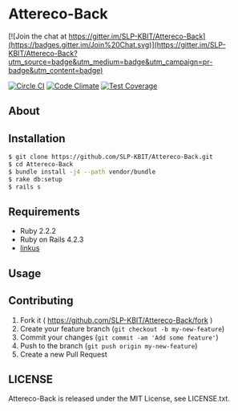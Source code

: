 # Attereco-Back

[![Join the chat at https://gitter.im/SLP-KBIT/Attereco-Back](https://badges.gitter.im/Join%20Chat.svg)](https://gitter.im/SLP-KBIT/Attereco-Back?utm_source=badge&utm_medium=badge&utm_campaign=pr-badge&utm_content=badge)

[![Circle CI](https://circleci.com/gh/SLP-KBIT/Attereco-Back.svg?style=shield)](https://circleci.com/gh/SLP-KBIT/Attereco-Back)
[![Code Climate](https://codeclimate.com/github/SLP-KBIT/Attereco-Back/badges/gpa.svg)](https://codeclimate.com/github/SLP-KBIT/Attereco-Back)
[![Test Coverage](https://codeclimate.com/github/SLP-KBIT/Attereco-Back/badges/coverage.svg)](https://codeclimate.com/github/SLP-KBIT/Attereco-Back/coverage)

## About

## Installation

```sh
$ git clone https://github.com/SLP-KBIT/Attereco-Back.git
$ cd Attereco-Back
$ bundle install -j4 --path vendor/bundle
$ rake db:setup
$ rails s
```

## Requirements

- Ruby 2.2.2
- Ruby on Rails 4.2.3
- [linkus](https://github.com/SLP-KBIT/linkus)

## Usage

## Contributing

1. Fork it ( https://github.com/SLP-KBIT/Attereco-Back/fork )
2. Create your feature branch (`git checkout -b my-new-feature`)
3. Commit your changes (`git commit -am 'Add some feature'`)
4. Push to the branch (`git push origin my-new-feature`)
5. Create a new Pull Request

## LICENSE

Attereco-Back is released under the MIT License, see LICENSE.txt.
